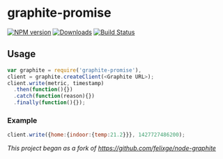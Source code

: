 # graphite-promise
[![NPM version][npm-image]][npm-url] [![Downloads][downloads-image]][npm-url] [![Build Status][travis-image]][travis-url]

## Usage

```js
var graphite = require('graphite-promise'),
client = graphite.createClient(<Graphite URL>);
client.write(metric, timestamp)
  .then(function(){})
  .catch(function(reason){})
  .finally(function(){});
```
### Example

```js
client.write({home:{indoor:{temp:21.2}}}, 1427727486200);
```

*This project began as a fork of https://github.com/felixge/node-graphite*

[npm-url]: https://npmjs.org/package/graphite-promise
[downloads-image]: http://img.shields.io/npm/dm/graphite-promise.svg
[npm-image]: http://img.shields.io/npm/v/graphite-promise.svg
[travis-url]: https://travis-ci.org/ashpool/graphite-promise
[travis-image]: http://img.shields.io/travis/ashpool/graphite-promise.svg
